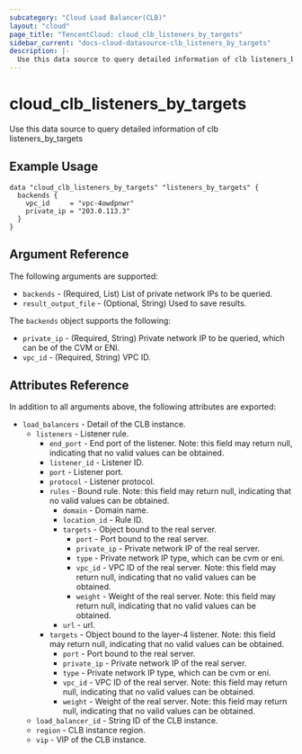 ```yaml
---
subcategory: "Cloud Load Balancer(CLB)"
layout: "cloud"
page_title: "TencentCloud: cloud_clb_listeners_by_targets"
sidebar_current: "docs-cloud-datasource-clb_listeners_by_targets"
description: |-
  Use this data source to query detailed information of clb listeners_by_targets
---
```


# cloud_clb_listeners_by_targets

Use this data source to query detailed information of clb listeners_by_targets

## Example Usage

```hcl
data "cloud_clb_listeners_by_targets" "listeners_by_targets" {
  backends {
    vpc_id     = "vpc-4owdpnwr"
    private_ip = "203.0.113.3"
  }
}
```

## Argument Reference

The following arguments are supported:

* `backends` - (Required, List) List of private network IPs to be queried.
* `result_output_file` - (Optional, String) Used to save results.

The `backends` object supports the following:

* `private_ip` - (Required, String) Private network IP to be queried, which can be of the CVM or ENI.
* `vpc_id` - (Required, String) VPC ID.

## Attributes Reference

In addition to all arguments above, the following attributes are exported:

* `load_balancers` - Detail of the CLB instance.
  * `listeners` - Listener rule.
    * `end_port` - End port of the listener. Note: this field may return null, indicating that no valid values can be obtained.
    * `listener_id` - Listener ID.
    * `port` - Listener port.
    * `protocol` - Listener protocol.
    * `rules` - Bound rule. Note: this field may return null, indicating that no valid values can be obtained.
      * `domain` - Domain name.
      * `location_id` - Rule ID.
      * `targets` - Object bound to the real server.
        * `port` - Port bound to the real server.
        * `private_ip` - Private network IP of the real server.
        * `type` - Private network IP type, which can be cvm or eni.
        * `vpc_id` - VPC ID of the real server. Note: this field may return null, indicating that no valid values can be obtained.
        * `weight` - Weight of the real server. Note: this field may return null, indicating that no valid values can be obtained.
      * `url` - url.
    * `targets` - Object bound to the layer-4 listener. Note: this field may return null, indicating that no valid values can be obtained.
      * `port` - Port bound to the real server.
      * `private_ip` - Private network IP of the real server.
      * `type` - Private network IP type, which can be cvm or eni.
      * `vpc_id` - VPC ID of the real server. Note: this field may return null, indicating that no valid values can be obtained.
      * `weight` - Weight of the real server. Note: this field may return null, indicating that no valid values can be obtained.
  * `load_balancer_id` - String ID of the CLB instance.
  * `region` - CLB instance region.
  * `vip` - VIP of the CLB instance.


